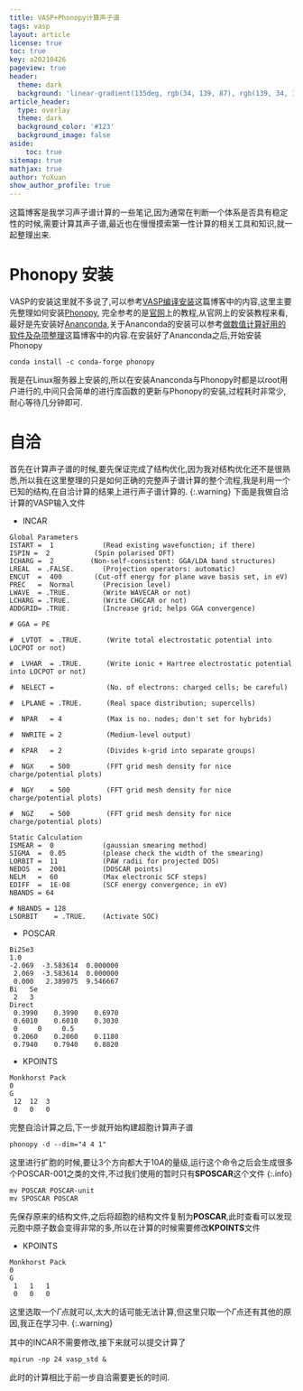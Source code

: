 ```yaml
---
title: VASP+Phonopy计算声子谱
tags: vasp
layout: article
license: true
toc: true
key: a20210426
pageview: true
header:
  theme: dark
  background: 'linear-gradient(135deg, rgb(34, 139, 87), rgb(139, 34, 139))'
article_header:
  type: overlay
  theme: dark
  background_color: '#123'
  background_image: false
aside:
    toc: true
sitemap: true
mathjax: true
author: YuXuan
show_author_profile: true
---
```

这篇博客是我学习声子谱计算的一些笔记,因为通常在判断一个体系是否具有稳定性的时候,需要计算其声子谱,最近也在慢慢摸索第一性计算的相关工具和知识,就一起整理出来.
<!--more-->

#  Phonopy 安装
VASP的安装这里就不多说了,可以参考[VASP编译安装](https://yxli8023.github.io/2020/08/09/VASP-install.html)这篇博客中的内容,这里主要先整理如何安装[Phonopy](https://phonopy.github.io/phonopy/), 完全参考的是[官网](https://phonopy.github.io/phonopy/)上的教程,从官网上的安装教程来看,最好是先安装好[Ananconda](https://www.anaconda.com/),关于Ananconda的安装可以参考[做数值计算好用的软件及杂项整理](https://yxli8023.github.io/2020/09/16/introduction.html)这篇博客中的内容.在安装好了Ananconda之后,开始安装Phonopy
```shell
conda install -c conda-forge phonopy
```
我是在Linux服务器上安装的,所以在安装Ananconda与Phonopy时都是以root用户进行的,中间只会简单的进行库函数的更新与Phonopy的安装,过程耗时非常少,耐心等待几分钟即可.

#  自洽
首先在计算声子谱的时候,要先保证完成了结构优化,因为我对结构优化还不是很熟悉,所以我在这里整理的只是如何正确的完整声子谱计算的整个流程,我是利用一个已知的结构,在自洽计算的结果上进行声子谱计算的.
{:.warning}
下面是我做自洽计算的VASP输入文件
- INCAR

```shell
Global Parameters
ISTART =  1            (Read existing wavefunction; if there)
ISPIN =  2           (Spin polarised DFT)
ICHARG =  2         (Non-self-consistent: GGA/LDA band structures)
LREAL  = .FALSE.       (Projection operators: automatic)
ENCUT  =  400        (Cut-off energy for plane wave basis set, in eV)
PREC   =  Normal       (Precision level)
LWAVE  = .TRUE.        (Write WAVECAR or not)
LCHARG = .TRUE.        (Write CHGCAR or not)
ADDGRID= .TRUE.        (Increase grid; helps GGA convergence)

# GGA = PE

#  LVTOT  = .TRUE.      (Write total electrostatic potential into LOCPOT or not)

#  LVHAR  = .TRUE.      (Write ionic + Hartree electrostatic potential into LOCPOT or not)

#  NELECT =             (No. of electrons: charged cells; be careful)

#  LPLANE = .TRUE.      (Real space distribution; supercells)

#  NPAR   = 4           (Max is no. nodes; don't set for hybrids)

#  NWRITE = 2           (Medium-level output)

#  KPAR   = 2           (Divides k-grid into separate groups)

#  NGX    = 500         (FFT grid mesh density for nice charge/potential plots)

#  NGY    = 500         (FFT grid mesh density for nice charge/potential plots)

#  NGZ    = 500         (FFT grid mesh density for nice charge/potential plots)
 
Static Calculation
ISMEAR =  0            (gaussian smearing method)
SIGMA  =  0.05         (please check the width of the smearing)
LORBIT =  11           (PAW radii for projected DOS)
NEDOS  =  2001         (DOSCAR points)
NELM   =  60           (Max electronic SCF steps)
EDIFF  =  1E-08        (SCF energy convergence; in eV)
NBANDS = 64

# NBANDS = 128
LSORBIT    = .TRUE.    (Activate SOC)
```

- POSCAR
```shell
Bi2Se3
1.0
-2.069  -3.583614  0.000000
 2.069  -3.583614  0.000000
 0.000   2.389075  9.546667
Bi   Se
 2   3
Direct
 0.3990    0.3990    0.6970
 0.6010    0.6010    0.3030
 0     0     0.5
 0.2060    0.2060    0.1180
 0.7940    0.7940    0.8820             
```

- KPOINTS
```shell
Monkhorst Pack
0
G
 12  12  3
 0   0   0
```
完整自洽计算之后,下一步就开始构建超胞计算声子谱
```shell
phonopy -d --dim="4 4 1"
```
这里进行扩胞的时候,要让3个方向都大于$10A$的量级,运行这个命令之后会生成很多个POSCAR-001之类的文件,不过我们使用的暂时只有**SPOSCAR**这个文件
{:.info}

```shell
mv POSCAR POSCAR-unit
mv SPOSCAR POSCAR
```
先保存原来的结构文件,之后将超胞的结构文件复制为**POSCAR**,此时查看可以发现元胞中原子数会变得非常的多,所以在计算的时候需要修改**KPOINTS**文件
- KPOINTS
```shell
Monkhorst Pack
0
G
 1   1   1
 0   0   0
```
这里选取一个$\Gamma$点就可以,太大的话可能无法计算,但这里只取一个$\Gamma$点还有其他的原因,我正在学习中.
{:.warning}

其中的INCAR不需要修改,接下来就可以提交计算了
```shell
mpirun -np 24 vasp_std &
```
此时的计算相比于前一步自洽需要更长的时间.